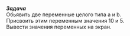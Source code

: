 ***Задача***  
Обьявить две переменные целого типа a  и b.   
Присвоить этим переменным значения 10 и 5.  
Вывести значения переменных на экран.